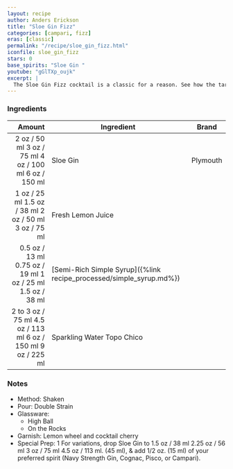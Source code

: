 ```yaml
---
layout: recipe
author: Anders Erickson
title: "Sloe Gin Fizz"
categories: [campari, fizz]
eras: [classic]
permalink: "/recipe/sloe_gin_fizz.html"
iconfile: sloe_gin_fizz
stars: 0
base_spirits: "Sloe Gin "
youtube: "gGlTXp_oujk"
excerpt: |
  The Sloe Gin Fizz cocktail is a classic for a reason. See how the tartness of sloe berries influence this tasty drink.
---
```


### Ingredients

|    Amount | Ingredient                                                | Brand    |
| --------: | --------------------------------------------------------- | -------- |
|      <span class="onex active">2 oz / 50 ml</span> <span class="onehalfx">3 oz / 75 ml</span> <span class="twox">4 oz / 100 ml</span> <span class="threex">6 oz / 150 ml</span> | Sloe Gin                                                  | Plymouth |
|      <span class="onex active">1 oz / 25 ml</span> <span class="onehalfx">1.5 oz / 38 ml</span> <span class="twox">2 oz / 50 ml</span> <span class="threex">3 oz / 75 ml</span> | Fresh Lemon Juice                                         |
|    <span class="onex active">0.5 oz / 13 ml</span> <span class="onehalfx">0.75 oz / 19 ml</span> <span class="twox">1 oz / 25 ml</span> <span class="threex">1.5 oz / 38 ml</span> | [Semi-Rich Simple Syrup]({%link recipe_processed/simple_syrup.md%}) |
| 2 to <span class="onex active">3 oz / 75 ml</span> <span class="onehalfx">4.5 oz / 113 ml</span> <span class="twox">6 oz / 150 ml</span> <span class="threex">9 oz / 225 ml</span> | Sparkling Water Topo Chico                                |

### Notes

- Method: Shaken
- Pour: Double Strain
- Glassware:
  - High Ball
  - On the Rocks
- Garnish: Lemon wheel and cocktail cherry
- Special Prep: 1 For variations, drop Sloe Gin to <span class="onex active">1.5 oz / 38 ml</span> <span class="onehalfx">2.25 oz / 56 ml</span> <span class="twox">3 oz / 75 ml</span> <span class="threex">4.5 oz / 113 ml</span>. (45 ml), & add 1/2 oz. (15 ml) of your preferred spirit (Navy Strength Gin, Cognac, Pisco, or Campari).
